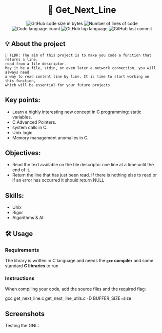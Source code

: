 <h1 align="center">
	📖 Get_Next_Line
</h1>

<p align="center">
	<img alt="GitHub code size in bytes" src="https://img.shields.io/github/languages/code-size/LeonMoreno/Get-Next-Line?color=yellow">
	<img alt="Number of lines of code" src="https://img.shields.io/tokei/lines/github/LeonMoreno/Get-Next-Line?color=critical"/>
	<img alt="Code language count" src="https://img.shields.io/github/languages/count/LeonMoreno/Get-Next-Line?color=yellow"/>
	<img alt="GitHub top language" src="https://img.shields.io/github/languages/top/LeonMoreno/Get-Next-Line?color=blue"/>
	<img alt="GitHub last commit" src="https://img.shields.io/github/last-commit/LeonMoreno/Get-Next-Line?color=green"/>
</p>


## 💡 About the project

	🚀 TLDR: The aim of this project is to make you code a function that returns a line,
	read from a file descriptor.
	May it be a file, stdin, or even later a network connection, you will always need 
	a way to read content line by line. It is time to start working on this function, 
	which will be essential for your future projects. 

## Key points:
* Learn a highly interesting new concept in C programming: static variables.
* C Advanced Pointers.
* system calls in C.
* Unix logic.
* Memory management anomalies in C.


## Objectives:
* Read the text available on the file descriptor one line at a time until the end of it.
* Return the line that has just been read. If there is nothing else to read or if an error has occurred it should return NULL


## Skills:
* Unix
* Rigor
* Algorithms & AI


## 🛠️ Usage

### Requirements

The library is written in C language and needs the **`gcc` compiler** and some standard **C libraries** to run.

### Instructions

When compiling your code, add the source files and the required flag:

gcc get_next_line.c get_next_line_utils.c -D BUFFER_SIZE=size

## Screenshots
Testing the GNL:

